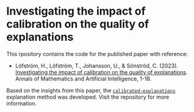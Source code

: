 #  Investigating the impact of calibration on the quality of explanations
This rpository contains the code for the published paper with reference:
 - Löfström, H., Löfström, T., Johansson, U., & Sönströd, C. (2023). [Investigating the impact of calibration on the quality of explanations](https://link.springer.com/article/10.1007/s10472-023-09837-2). Annals of Mathematics and Artificial Intelligence, 1-18.

Based on the insights from this paper, the [`calibrated-explanations`](https://github.com/Moffran/calibrated_explanations) explanation method was developed. Visit the repository for more information.
